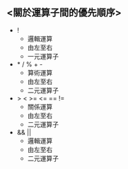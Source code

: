## **<關於運算子間的優先順序>**

* !
  * 邏輯運算
  * 由左至右
  * 一元運算子
* \* / % + -
  * 算術運算
  * 由左至右
  * 二元運算子
* \> < >= <= == !=
  * 關係運算
  * 由左至右
  * 二元運算子
* && ||
  * 邏輯運算
  * 由左至右
  * 二元運算子
